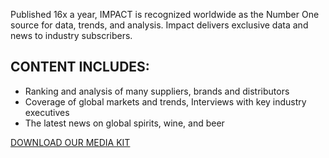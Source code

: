 Published 16x a year, IMPACT is recognized worldwide as the Number One source for data, trends, and analysis. Impact delivers exclusive data and news to industry subscribers.

 

## CONTENT INCLUDES:

- Ranking and analysis of many suppliers, brands and distributors 
- Coverage of global markets and trends, Interviews with key industry executives
- The latest news on global spirits, wine, and beer

<a href="/images/pdf/IMPMediaKit_2018.pdf" class="btn btn-md u-btn-outline-primary g-brd-2 g-rounded-10">DOWNLOAD OUR MEDIA KIT</a>
